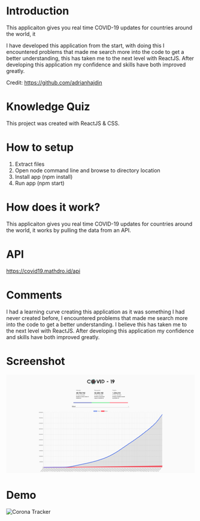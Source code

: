 # Introduction
This applicaiton gives you real time COVID-19 updates for countries around the world, it 

I have developed this application from the start, with doing this I encountered problems that made me search more into the code to get a better understanding, this has taken me to the next level with ReactJS. After developing this application my confidence and skills have both improved greatly.

Credit: https://github.com/adrianhajdin


# Knowledge Quiz

This project was created with ReactJS & CSS.

# How to setup

1. Extract files
2. Open node command line and browse to directory location
3. Install app (npm install)
4. Run app (npm start)


# How does it work?

This applicaiton gives you real time COVID-19 updates for countries around the world, it works by pulling the data from an API. 

# API
https://covid19.mathdro.id/api

# Comments

I had a learning curve creating this application as it was something I had never created before, I encountered problems that made me search more into the code to get a better understanding. I believe this has taken me to the next level with ReactJS. After developing this application my confidence and skills have both improved greatly.


# Screenshot

![Corona Tracker](https://github.com/cbm93/coronatracker/blob/main/coronatracker.png)


# Demo

![Corona Tracker](https://github.com/cbm93/coronatracker/blob/main/coronatracker.gif)
